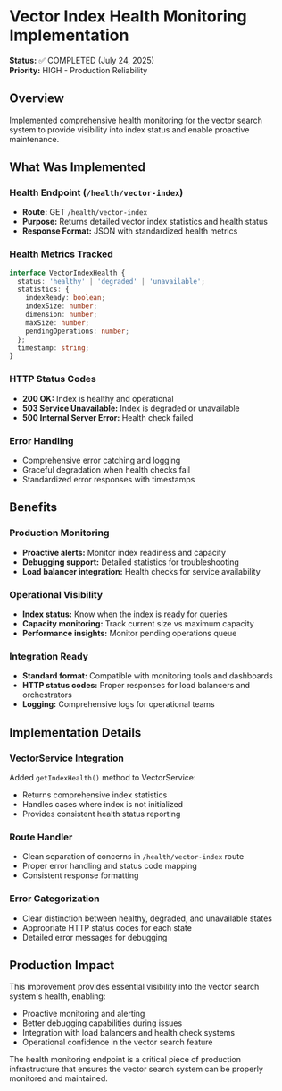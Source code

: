 # Vector Index Health Monitoring Implementation

**Status:** ✅ COMPLETED (July 24, 2025)  
**Priority:** HIGH - Production Reliability

## Overview
Implemented comprehensive health monitoring for the vector search system to provide visibility into index status and enable proactive maintenance.

## What Was Implemented

### Health Endpoint (`/health/vector-index`)
- **Route:** GET `/health/vector-index`
- **Purpose:** Returns detailed vector index statistics and health status
- **Response Format:** JSON with standardized health metrics

### Health Metrics Tracked
```typescript
interface VectorIndexHealth {
  status: 'healthy' | 'degraded' | 'unavailable';
  statistics: {
    indexReady: boolean;
    indexSize: number;
    dimension: number;
    maxSize: number;
    pendingOperations: number;
  };
  timestamp: string;
}
```

### HTTP Status Codes
- **200 OK:** Index is healthy and operational
- **503 Service Unavailable:** Index is degraded or unavailable
- **500 Internal Server Error:** Health check failed

### Error Handling
- Comprehensive error catching and logging
- Graceful degradation when health checks fail
- Standardized error responses with timestamps

## Benefits

### Production Monitoring
- **Proactive alerts:** Monitor index readiness and capacity
- **Debugging support:** Detailed statistics for troubleshooting
- **Load balancer integration:** Health checks for service availability

### Operational Visibility
- **Index status:** Know when the index is ready for queries
- **Capacity monitoring:** Track current size vs maximum capacity
- **Performance insights:** Monitor pending operations queue

### Integration Ready
- **Standard format:** Compatible with monitoring tools and dashboards
- **HTTP status codes:** Proper responses for load balancers and orchestrators
- **Logging:** Comprehensive logs for operational teams

## Implementation Details

### VectorService Integration
Added `getIndexHealth()` method to VectorService:
- Returns comprehensive index statistics
- Handles cases where index is not initialized
- Provides consistent health status reporting

### Route Handler
- Clean separation of concerns in `/health/vector-index` route
- Proper error handling and status code mapping
- Consistent response formatting

### Error Categorization
- Clear distinction between healthy, degraded, and unavailable states
- Appropriate HTTP status codes for each state
- Detailed error messages for debugging

## Production Impact
This improvement provides essential visibility into the vector search system's health, enabling:
- Proactive monitoring and alerting
- Better debugging capabilities during issues
- Integration with load balancers and health check systems
- Operational confidence in the vector search feature

The health monitoring endpoint is a critical piece of production infrastructure that ensures the vector search system can be properly monitored and maintained.